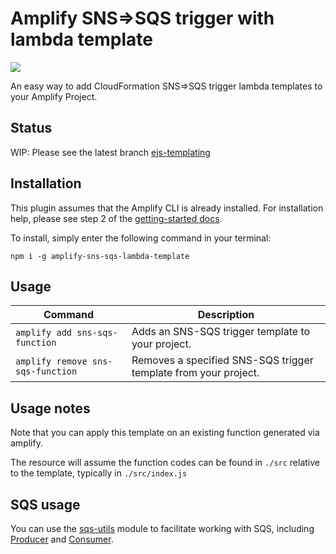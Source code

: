 # Amplify SNS=>SQS trigger with lambda template
<p>
  <a href="https://www.npmjs.com/package/amplify-sns-sqs-lambda-template">
      <img src="https://img.shields.io/npm/v/amplify-sns-sqs-lambda-template.svg" />
  </a>
</p>

An easy way to add CloudFormation SNS=>SQS trigger lambda templates to your Amplify Project.

## Status

WIP: Please see the latest branch [ejs-templating](https://github.com/hogarthww-labs/amplify-category-sns-sqs-lambda/tree/ejs-templating)


## Installation

This plugin assumes that the Amplify CLI is already installed. For installation help, please see step 2 of the [getting-started docs](https://aws-amplify.github.io/docs/).

To install, simply enter the following command in your terminal:

`npm i -g amplify-sns-sqs-lambda-template`

## Usage

| Command                      | Description |
| ---------------------------- | ----------- |
| `amplify add sns-sqs-function`       | Adds an SNS-SQS trigger template to your project. |
| `amplify remove sns-sqs-function`    | Removes a specified SNS-SQS trigger template from your project. |

## Usage notes

Note that you can apply this template on an existing function generated via amplify.

The resource will assume the function codes can be found in `./src` relative to the template, typically in `./src/index.js`

## SQS usage

You can use the [sqs-utils](https://github.com/hogarthww-labs/sqs-utils) module to facilitate working with SQS, including [Producer](https://www.npmjs.com/package/sqs-producer) and [Consumer](https://www.npmjs.com/package/sqs-consumer).
